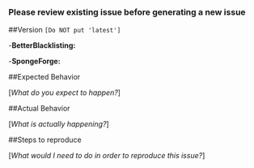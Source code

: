 ### Please review existing issue before generating a new issue

##Version `[Do NOT put 'latest']`

-**BetterBlacklisting:**

-**SpongeForge:**

##Expected Behavior

[_What do you expect to happen?_]

##Actual Behavior

[_What is actually happening?_]

##Steps to reproduce

[_What would I need to do in order to reproduce this issue?_]
